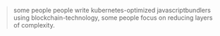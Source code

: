 > some people people write kubernetes-optimized javascriptbundlers using blockchain-technology, some people focus on reducing layers of complexity.
